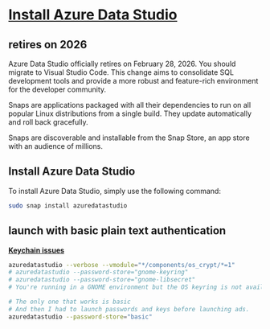 # **[Install Azure Data Studio](https://snapcraft.io/install/azuredatastudio/ubuntu)**

## retires on 2026

Azure Data Studio officially retires on February 28, 2026. You should migrate to Visual Studio Code. This change aims to consolidate SQL development tools and provide a more robust and feature-rich environment for the developer community.

Snaps are applications packaged with all their dependencies to run on all popular Linux distributions from a single build. They update automatically and roll back gracefully.

Snaps are discoverable and installable from the Snap Store, an app store with an audience of millions.

## Install Azure Data Studio

To install Azure Data Studio, simply use the following command:

```bash
sudo snap install azuredatastudio
```

## launch with basic plain text authentication

**[Keychain issues](https://code.visualstudio.com/docs/configure/settings-sync#_troubleshooting-keychain-issues)**

```bash
azuredatastudio --verbose --vmodule="*/components/os_crypt/*=1"
# azuredatastudio --password-store="gnome-keyring"
# azuredatastudio --password-store="gnome-libsecret"
# You're running in a GNOME environment but the OS keyring is not available for encryption. Ensure you have gnome-keyring or another libsecret compatible implementation installed and running.

# The only one that works is basic
# And then I had to launch passwords and keys before launching ads.
azuredatastudio --password-store="basic"
```
